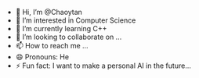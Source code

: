 - 👋 Hi, I’m @Chaoytan
- 👀 I’m interested in Computer Science
- 🌱 I’m currently learning C++
- 💞️ I’m looking to collaborate on ...
- 📫 How to reach me ...
- 😄 Pronouns: He
- ⚡ Fun fact: I want to make a personal AI in the future...

<!---
Chaoytan/Chaoytan is a ✨ special ✨ repository because its `README.md` (this file) appears on your GitHub profile.
You can click the Preview link to take a look at your changes.
--->
